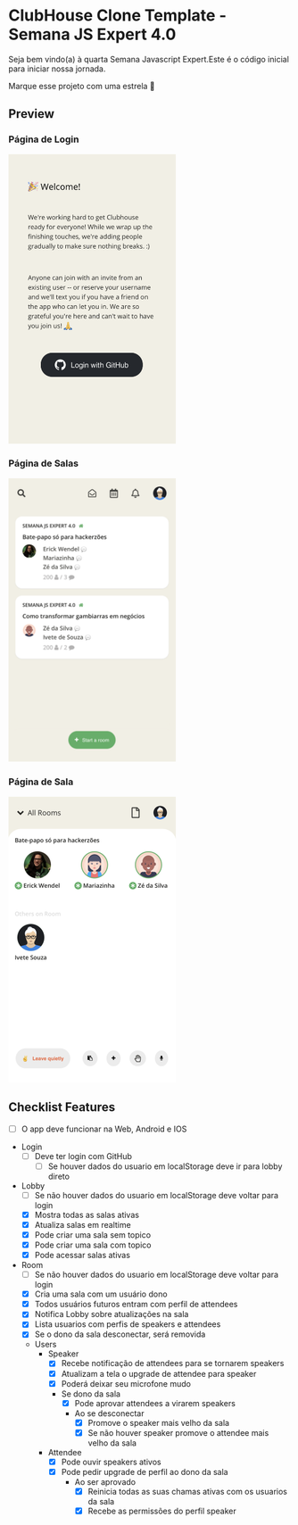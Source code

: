 # ClubHouse Clone Template - Semana JS Expert 4.0

Seja bem vindo(a) à quarta Semana Javascript Expert.Este é o código inicial para iniciar nossa jornada.

Marque esse projeto com uma estrela 🌟

## Preview

### Página de Login

<img src="./assets/printscreen/clubhouse-login.PNG" width="300" alt="Login" />

### Página de Salas

<img src="./assets/printscreen/clubhouse-home.PNG" width="300" alt="Home" />

### Página de Sala

<img src="./assets/printscreen/clubhouse-room.PNG" width="300" alt="Room" />

## Checklist Features

- [ ] O app deve funcionar na Web, Android e IOS
- Login
  - [ ] Deve ter login com GitHub
    - [ ] Se houver dados do usuario em localStorage deve ir para lobby direto

- Lobby
  - [ ] Se não houver dados do usuario em localStorage deve voltar para login
  - [X] Mostra todas as salas ativas
  - [X] Atualiza salas em realtime
  - [X] Pode criar uma sala sem topico
  - [X] Pode criar uma sala com topico
  - [X] Pode acessar salas ativas
- Room
  - [ ] Se não houver dados do usuario em localStorage deve voltar para login
  - [X] Cria uma sala com um usuário dono
  - [X] Todos usuários futuros entram com perfil de attendees
  - [X] Notifica Lobby sobre atualizações na sala
  - [X] Lista usuarios com perfis de speakers e attendees
  - [X] Se o dono da sala desconectar, será removida
  - Users
    - Speaker
      - [X] Recebe notificação de attendees para se tornarem speakers
      - [X] Atualizam a tela o upgrade de attendee para speaker
      - [X] Poderá deixar seu microfone mudo
      - Se dono da sala
        - [X] Pode aprovar attendees a virarem speakers
        - Ao se desconectar
          - [X] Promove o speaker mais velho da sala
          - [X] Se não houver speaker promove o attendee mais velho da sala
    - Attendee
      - [X] Pode ouvir speakers ativos
      - [X] Pode pedir upgrade de perfil ao dono da sala
        - Ao ser aprovado
          - [X] Reinicia todas as suas chamas ativas com os usuarios da sala
          - [X] Recebe as permissões do perfil speaker
